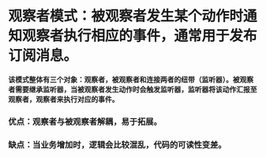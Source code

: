 # 观察者模式：被观察者发生某个动作时通知观察者执行相应的事件，通常用于发布订阅消息。
#### 该模式整体有三个对象：观察者，被观察者和连接两者的纽带（监听器）。被观察者需要继承监听器，当被观察者发生动作时会触发监听器，监听器将该动作汇报至观察者，观察者来执行对应的事件。
### 优点：观察者与被观察者解耦，易于拓展。
### 缺点：当业务增加时，逻辑会比较混乱，代码的可读性变差。
